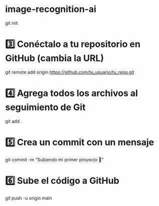 # image-recognition-ai
git init

# 3️⃣ Conéctalo a tu repositorio en GitHub (cambia la URL)
git remote add origin https://github.com/tu_usuario/tu_repo.git

# 4️⃣ Agrega todos los archivos al seguimiento de Git
git add .

# 5️⃣ Crea un commit con un mensaje
git commit -m "Subiendo mi primer proyecto 🚀"

# 6️⃣ Sube el código a GitHub
git push -u origin main
